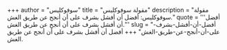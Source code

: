 +++
author = "سوفوكليس"
title = "مقولة سوفوكليس"
description = "مقولة سوفوكليس: أفضل أن أفشل بشرف على أن أنجح عن طريق الغش."
quote = '''أفضل أن أفشل بشرف على أن أنجح عن طريق الغش.'''
slug = "أفضل-أن-أفشل-بشرف-على-أن-أنجح-عن-طريق-الغش"
+++
أفضل أن أفشل بشرف على أن أنجح عن طريق الغش.
